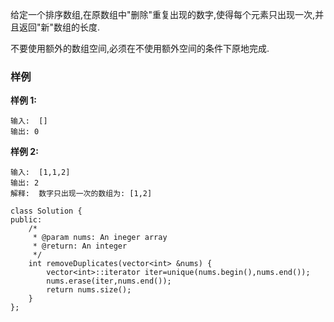 给定一个排序数组,在原数组中"删除"重复出现的数字,使得每个元素只出现一次,并且返回"新"数组的长度.

不要使用额外的数组空间,必须在不使用额外空间的条件下原地完成.

### 样例

**样例 1:**

```
输入:  []
输出: 0
```

**样例 2:**

```
输入:  [1,1,2]
输出: 2	
解释:  数字只出现一次的数组为: [1,2]
```

```
class Solution {
public:
    /*
     * @param nums: An ineger array
     * @return: An integer
     */
    int removeDuplicates(vector<int> &nums) {
        vector<int>::iterator iter=unique(nums.begin(),nums.end());
        nums.erase(iter,nums.end());
        return nums.size();
    }
};
```

